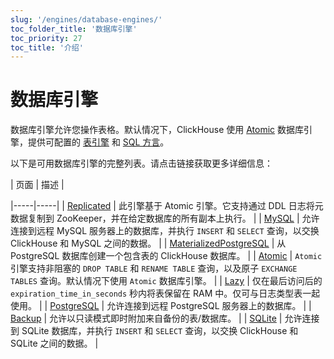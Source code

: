 ```yaml
---
slug: '/engines/database-engines/'
toc_folder_title: '数据库引擎'
toc_priority: 27
toc_title: '介绍'
---
```



# 数据库引擎

数据库引擎允许您操作表格。默认情况下，ClickHouse 使用 [Atomic](../../engines/database-engines/atomic.md) 数据库引擎，提供可配置的 [表引擎](../../engines/table-engines/index.md) 和 [SQL 方言](../../sql-reference/syntax.md)。

以下是可用数据库引擎的完整列表。请点击链接获取更多详细信息：

<!-- The table of contents table for this page is automatically generated by 
https://github.com/ClickHouse/clickhouse-docs/blob/main/scripts/autogenerate-table-of-contents.sh
from the YAML front matter fields: slug, description, title.

If you've spotted an error, please edit the YML frontmatter of the pages themselves.
-->| 页面 | 描述 |
|-----|-----|
| [Replicated](/engines/database-engines/replicated) | 此引擎基于 Atomic 引擎。它支持通过 DDL 日志将元数据复制到 ZooKeeper，并在给定数据库的所有副本上执行。 |
| [MySQL](/engines/database-engines/mysql) | 允许连接到远程 MySQL 服务器上的数据库，并执行 `INSERT` 和 `SELECT` 查询，以交换 ClickHouse 和 MySQL 之间的数据。 |
| [MaterializedPostgreSQL](/engines/database-engines/materialized-postgresql) | 从 PostgreSQL 数据库创建一个包含表的 ClickHouse 数据库。 |
| [Atomic](/engines/database-engines/atomic) | `Atomic` 引擎支持非阻塞的 `DROP TABLE` 和 `RENAME TABLE` 查询，以及原子 `EXCHANGE TABLES` 查询。默认情况下使用 `Atomic` 数据库引擎。 |
| [Lazy](/engines/database-engines/lazy) | 仅在最后访问后的 `expiration_time_in_seconds` 秒内将表保留在 RAM 中。仅可与日志类型表一起使用。 |
| [PostgreSQL](/engines/database-engines/postgresql) | 允许连接到远程 PostgreSQL 服务器上的数据库。 |
| [Backup](/engines/database-engines/backup) | 允许以只读模式即时附加来自备份的表/数据库。 |
| [SQLite](/engines/database-engines/sqlite) | 允许连接到 SQLite 数据库，并执行 `INSERT` 和 `SELECT` 查询，以交换 ClickHouse 和 SQLite 之间的数据。 |

